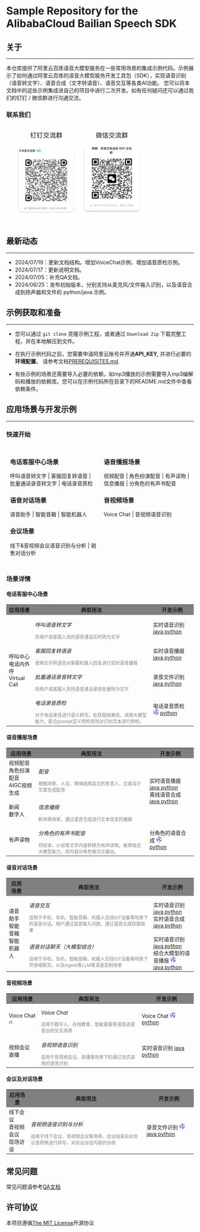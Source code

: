 # Sample Repository for the AlibabaCloud Bailian Speech SDK

## 关于
---

本仓库提供了阿里云百炼语音大模型服务在一些常用场景的集成示例代码。示例展示了如何通过阿里云百炼的语音大模型服务开发工具包（SDK），实现语音识别（语音转文字）、语音合成（文字转语音）、语音交互等各类AI功能。
您可以将本文档中的这些示例集成进自己的项目中进行二次开发。如有任何疑问还可以通过我们的钉钉 / 微信群进行沟通交流。

### 联系我们

<img src="docs/image/groups.png" width="400"/>


## 最新动态
----
- 2024/07/19：更新文档结构。增加VoiceChat示例、增加语音质检示例。
- 2024/07/17：更新说明文档。
- 2024/07/05：补充QA文档。
- 2024/06/25：发布初始版本，分别支持从麦克风/文件输入识别，以及语音合成到扬声器和文件的 python/java 示例。


## 示例获取和准备
----

- 您可以通过 `git clone` 克隆示例工程，或者通过 `Download Zip` 下载完整工程，并在本地解压到文件。

- 在执行示例代码之前，您需要申请阿里云账号并开通**API\_KEY,** 并进行必要的**环境配置**。 请参考文档[PREREQUISITES.md](./PREREQUISITES.md).
- 有些示例的场景还需要导入必要的依赖，如mp3播放的示例需要导入mp3编解码和播放的依赖库。您可以在示例代码所在目录下的README.md文件中查看依赖条件。

##  应用场景与开发示例
----
### 快速开始

<div style="display: flex;">
  <div style="flex: 1; padding: 10px;">
    <h3>电话客服中心场景</h3>
    <p>呼叫语音转文字 | 客服回复转语音 | 批量通话录音转文字 | 电话录音质检</p>
    <h3>语音对话场景</h3>
    <p>语音助手 | 智能音箱 | 智能机器人 </p>
    <h3>会议场景</h3>
    <p>线下&音视频会议语音识别与分析 | 销售对话分析</p>
  </div>
  
  <div style="flex: 1; padding: 10px;">
    <h3>语音播报场景</h3>
    <p>视频配音  | 角色扮演配音 | 有声读物  | 信息播报 | 分角色的有声书配音</p>
    <h3>音视频场景</h3>
    <p>Voice Chat | 音视频语音识别 </p>
  </div>
</div>

### 场景详情

#### 电话客服中心场景

<table>
    <tr>
        <th style="background-color: gray; font-weight: bold;">应用场景</th>    
        <th style="background-color: gray; font-weight: bold;">典型用法</th>
        <th style="background-color: gray; font-weight: bold;">开发示例</th>
    <tr>
    <tr>
        <td rowspan="6">呼叫中心<br/> 电话内外呼 <br/> Virtual Call</td>
        <td>
           <p><i>呼叫语音转文字</i></p>
            <span style="font-size: 12px; color: grey;">将用户或客服人员的语音通话实时转为文字 </span>
        </td>
        <td>
            实时语音识别 <a href="samples/speech-recognition/from-file/java/realtime-recognition">java </a> <a href="samples/speech-recognition/from-file/python/realtime-recognition">python </a> </td>
    <tr>
    <tr>
        <td>
           <p><i>客服回复转语音</i> </p>
            <span style="font-size: 12px; color: grey;">使用文字转语音对客服机器人回复进行实时语音播报 </span>
        <td>实时语音播报 <a target="_blank" rel="noopener noreferrer" href="samples/speech-synthesizer/play-by-speaker/java/single-line-input/">java </a> <a target="_blank" rel="noopener noreferrer" href="samples/speech-synthesizer/play-by-speaker/python/single-line-input">python</a> </td>
    </tr>
    <tr>
        <td>
            <p><i>批量通话录音转文字</i> </p>
            <span style="font-size: 12px; color: grey;">将用户或客服人员的语音通话录音批量转为文字 </span>
        </td>
        <td>录音文件识别 <a href="samples/speech-recognition/from-file/java/transcription">java </a> <a href="samples/speech-recognition/from-file/python/transcription">python </a> </td>
    </tr>
    <tr>
        <td>
            <p><i>电话录音质检</i> </p>
            <span style="font-size: 12px; color: grey;">对于电话录音进行语义转写。在获取结果后，调用大模型能力，配合prompt定义质检规则对识别文本进行质检。</span>
        </td>
        <td>电话录音质检 <img src="docs/image/logo.svg" width="15"/>  <a href="samples/speech-plus/call-quality-assurance">python </a> </td>
    </tr>
</table>


#### 语音播报场景

<table>
    <tr>
        <th style="background-color: gray; font-weight: bold;">应用场景</th>    
        <th style="background-color: gray; font-weight: bold;">典型用法</th>
        <th style="background-color: gray; font-weight: bold;">开发示例</th>
    <tr>
    <tr>
        <td>视频配音 <br/> 角色扮演配音 <br/>
        AIGC视频生成 </td>
        <td>
            <p><i>配音</i></p>
            <span style="font-size: 12px; color: grey;">根据场景、人设、情绪选择适合的发音人，合成设计文案生成配音</span>
        </td>
        <td rowspan="4">
            实时语音播报 <a href="samples/speech-synthesizer/play-by-speaker/java/single-line-input">java </a> <a href="samples/speech-synthesizer/play-by-speaker/python/single-line-input">python </a> 
            <br/> 离线语音合成 <a href="samples/speech-synthesizer/save-to-file/java">java </a> <a href="samples/speech-synthesizer/save-to-file/python">python </a>
        </td>
    <tr>
    <tr>
        <td>新闻<br/>数字人</td>
        <td>
            <p><i>信息播报</i></p>
            <span style="font-size: 12px; color: grey;">新闻等场景，通过语音合成进行文本信息的播报</span>
        </td>
    <tr>
    <tr>
        <td rowspan="4">有声读物</td>
        <td>
            <p><i>分角色的有声书配音</i></p>
            <span style="font-size: 12px; color: grey;">将绘本、小说等文字内容转换为有声读物。推荐结合大模型能力，将内容分角色格式化输出。</span>
        </td>
        <td>分角色的语音合成 <img src="docs/image/logo.svg" width="15"/> 
        <br/> <a href="samples/speech-synthesizer/play-by-speaker/python/multi-roles-input">python </a>
        </td>
    <tr>
</table>

#### 语音对话场景
<table>
    <tr>
        <th style="background-color: gray; font-weight: bold;">应用场景</th>    
        <th style="background-color: gray; font-weight: bold;">典型用法</th>
        <th style="background-color: gray; font-weight: bold;">开发示例</th>
    <tr>
    <tr>
        <td rowspan="4">语音助手 <br> 智能音箱 <br> 智能机器人 </td>
        <td>
            <p><i>语音交互</i></p>
            <span style="font-size: 12px; color: grey;">
            适用于手机、车机、智能音箱、机器人包括IOT设备等场景下的语音对话。用户通过语音输入问题，通过语音合成获取结果
            </span>
        </td>
        <td>实时语音识别 <a href="">java </a> <a href="samples/speech-recognition/from-file/python/realtime-recognition">python </a><br>
            实时语音合成 <a href="samples/speech-synthesizer/play-by-speaker/java/single-line-input">java </a> <a href="samples/speech-synthesizer/play-by-speaker/python/single-line-input">python </a> 
        </td>
    <tr>
    <tr>
        <td>
            <p><i>语音对话聊天（大模型结合）</i></p>
            <span style="font-size: 12px; color: grey;">
            适用于手机、车机、智能音箱、机器人包括IOT设备等场景下开放域聊天，以及Agent等LLM等深度定制场景
            </span>
        </td>
        <td>实时语音识别 <a href="">java </a> <a href="samples/speech-recognition/from-file/python/realtime-recognition">python </a><br>
        结合大模型的语音播报 <img src="docs/image/logo.svg" width="15"/> <br/> <a href="samples/speech-synthesizer/play-by-speaker/java/streaming-input">java </a> <a href="samples/speech-synthesizer/play-by-speaker/python/streaming-input">python </a>
    <tr>
</table>

#### 音视频场景
<table>
    <tr>
        <th style="background-color: gray; font-weight: bold;">应用场景</th>    
        <th style="background-color: gray; font-weight: bold;">典型用法</th>
        <th style="background-color: gray; font-weight: bold;">开发示例</th>
    <tr>
    <tr>
        <td >Voice Chat 🔥</td>
        <td>
            <p><i>Voice Chat</i></p>
            <span style="font-size: 12px; color: grey;">适用于数字人、在线教育、智能客服等语音进语音出的交互场景</span>
        </td>
        <td>
            Voice Chat <img src="docs/image/logo.svg" width="15"/> <a href="samples/speech-plus/voice-chat">python </a> </td>
    <tr>
    <tr>
        <td rowspan="3">视频会议<br/>直播</td>
        <td>
            <p><i>音视频语音识别</i> </p>
            <span style="font-size: 12px; color: grey;"> 适用于音视频会议、直播等场景下的通过流式调用的语音识别</span>
        </td>
        <td>实时语音识别 <a href="samples/speech-recognition/from-file/java/realtime-recognition">java </a> <a href="samples/speech-recognition/from-file/python/realtime-recognition">python </a> </td>
    <tr>
</table>

#### 会议及对话场景
<table>
    <tr>
        <th style="background-color: gray; font-weight: bold;">应用场景</th>    
        <th style="background-color: gray; font-weight: bold;">典型用法</th>
        <th style="background-color: gray; font-weight: bold;">开发示例</th>
    <tr>
    <tr>
        <td>    
            线下会议<br/>
            音视频会议 <br/>
            现场访谈
        </td>
        <td>
            <p><i>音视频语音识别与分析</i></p>
            <span style="font-size: 12px; color: grey;"> 适用于线下会议、音视频会议等场景，会议结束后对会议音视频进行转写，对会议对话内容的总结</span>
        </td>
        <td rowspan="2">
            录音文件识别 <img src="docs/image/logo.svg" width="15"/><a href="samples/speech-recognition/from-file/java/transcription">java </a> <a href="samples/speech-recognition/from-file/python/transcription">python </a> 
        </td>
    </tr>
</table>

## 常见问题

常见问题请参考[QA文档](docs/QA/qa.md)

## 许可协议

本项目遵循[The MIT License](https://opensource.org/license/MIT)开源协议